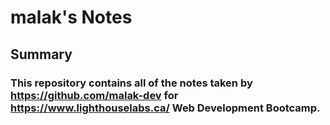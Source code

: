 # malak's Notes
## Summary 
### This repository contains all of the notes taken by https://github.com/malak-dev for https://www.lighthouselabs.ca/ Web Development Bootcamp.